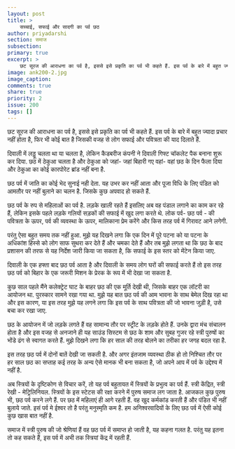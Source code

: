 ```yaml
---
layout: post
title: >
    सच्चाई, सफाई और सादगी का पर्व छठ 
author: priyadarshi
section: समाज
subsection:
primary: true
excerpt: >
    छट सूरज की आराधना का पर्व है, इससे इसे प्रकृति का पर्व भी कहते हैं. इस पर्व के बारे में बहुत ज्यादा प्रचार नहीं होता है, फिर भी कोई बात है जिसकी वजह से लोग सफाई और पवित्रता की याद दिलाते हैं.
image: ank200-2.jpg
image_caption: 
comments: true
share: true
priority: 2
issue: 200
tags: []
---
```


छट सूरज की आराधना का पर्व है, इससे इसे प्रकृति का पर्व भी कहते हैं. इस पर्व के बारे में बहुत ज्यादा प्रचार नहीं होता है, फिर भी कोई बात है जिसकी वजह से लोग सफाई और पवित्रता की याद दिलाते हैं.

दिवाली में लड्डू चलता था या चलता है, लेकिन कैडबरीज कंपनी ने दिवाली गिफ्ट चॉकलेट पैक बनाना शुरू कर दिया.  छठ में ठेकुआ चलता है और ठेकुआ को जहां- जहां बिहारी गए वहां- वहां छठ के दिन फैला दिया और ठेकुआ का कोई कारपोरेट ब्रांड नहीं बना है.

छठ पर्व में जाति का कोई भेद सुनाई नही देता. यह उभर कर नहीं आता और पूजा विधि के लिए पंडित को आमतौर पर नहीं बुलाने का चलन है. जिसके कुछ अपवाद हो सकते हैं.

छठ पर्व के रुप से महिलाओं का पर्व है. लड़के खाली रहते हैं इसलिए अब वह पंडाल लगाने का काम कर रहे हैं, लेकिन इसके पहले लड़के गलियों सड़कों की सफाई में खुद लगा करते थे. लोक पर्व- छठ पर्व - की पवित्रता के ऊपर, पर्व की व्यवस्था के ऊपर, मालिकाना प्रेम करेंगे और किस तरह पर्व में गिरावट आने लगेगी.

परंतु ऐसा बहुत समय तक नहीं हुआ. मुझे यह दिखने लगा कि एक  दिन में पूरे पटना को या पटना के अधिकांश हिस्से को लोग साफ सुथरा कर देते हैं और चमका देते हैं और तब मुझे लगता था कि छठ के बाद प्रशासन की तरफ से यह निर्देश जारी किया जा सकता है, कि सफाई के इस स्तर को मेंटेन किया जाए.  

दिवाली के एक हफ्ता बाद छठ पर्व आता है और दिवाली के समय लोग घरों की सफाई करते हैं तो इस तरह छठ पर्व को बिहार के एक जरूरी मिशन के प्रेरक के रूप में भी देखा जा सकता है.

कुछ साल पहले मैंने कलेक्ट्रेट घाट के बाहर छठ की एक मूर्ति देखी थी, जिसके बाहर एक लॉटरी का आयोजन था. पुरस्कार सामने रखा गया था. मुझे यह बात छठ पर्व की आम भावना के साथ बेमेल दिख रहा था और इस कारण, या इस तरह मुझे यह लगने लगा कि इस पर्व के साथ पवित्रता की जो भावना जुड़ी है, उसे बचा कर रखा जाए.

छठ के आयोजन में जो लड़के लगते हैं वह सामान्य तौर पर स्ट्रीट के लड़के होते हैं. उनके द्वारा मंच संचालन होता है और इस वजह से अनजाने ही यह साउंड सिस्टम से छठ के शाम और सुबह गुजर रहे स्त्री पुरुषों का भोंडे ढंग से स्वागत करते हैं. मुझे दिखने लगा कि हर साल की तरह बोलने का तरीका हर जगह बदल रहा है.

इस तरह छठ पर्व में दोनों बातें देखी जा सकती है. और अगर इंतजाम व्यवस्था ठीक हो तो निश्चित तौर पर हर साल छठ का सप्ताह कई तरह के अन्य ऐसे मानक भी बना सकता है, जो अपने आप में पर्व के उद्देश्य में नहीं है.

अब  स्त्रियों के दृष्टिकोण से विचार करें, तो यह पर्व बहुतायत में स्त्रियों के प्रभुत्व का पर्व हैं. स्त्री केंद्रित, स्त्री रेखी - मेट्रिलिनियल.  स्त्रियों के इस स्टेटस की रक्षा करने में पुरुष  समाज लग जाता है. आजकल कुछ पुरुष भी, छठ पर्व करने लगे हैं. पर छठ में महिलाएं ही आगे रहती हैं. वह खुद कर्मकांड करती हैं और पंडित भी नहीं बुलाये जाते.  इसं पर्व मे ईश्वर तो है परंतु मनुस्मृति कम है. हम  अनिश्वरवादियों के लिए छठ पर्व में ऐसी कोई कुछ  खास बात नहीं है.

समाज में स्त्री पुरुष की जो श्रेणियां हैं वह छठ पर्व में समाप्त हो जाती है, यह कहना गलत है. परंतु यह  इतना तो कह सकते हैं, इस पर्व में अभी तक स्त्रियां केंद्र में रहती हैं.